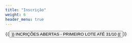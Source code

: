 ```yaml
---
title: "Inscrição"
weight: 6
header_menu: true
---
```


{{<button href="https://www.e-inscricao.com/wonhyo/atualizacao-kukkiwon">}}
INCRIÇÕES ABERTAS - PRIMEIRO LOTE ATÉ 31/10
{{</button>}}